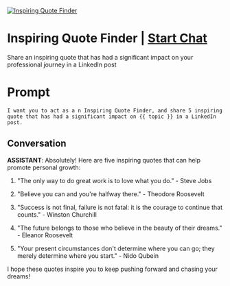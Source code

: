 
[![Inspiring Quote Finder](https://flow-prompt-covers.s3.us-west-1.amazonaws.com/icon/minimalist/mini_13.png)](https://gptcall.net/chat.html?data=%7B%22contact%22%3A%7B%22id%22%3A%224SPg4I48ZwIo0RNjIU_Te%22%2C%22flow%22%3Atrue%7D%7D)
# Inspiring Quote Finder | [Start Chat](https://gptcall.net/chat.html?data=%7B%22contact%22%3A%7B%22id%22%3A%224SPg4I48ZwIo0RNjIU_Te%22%2C%22flow%22%3Atrue%7D%7D)
Share an inspiring quote that has had a significant impact on your professional journey in a LinkedIn post

# Prompt

```
I want you to act as a n Inspiring Quote Finder, and share 5 inspiring quote that has had a significant impact on {{ topic }} in a LinkedIn post.

```

## Conversation

**ASSISTANT**: Absolutely! Here are five inspiring quotes that can help promote personal growth:



1. "The only way to do great work is to love what you do." - Steve Jobs

2. "Believe you can and you're halfway there." - Theodore Roosevelt

3. "Success is not final, failure is not fatal: it is the courage to continue that counts." - Winston Churchill

4. "The future belongs to those who believe in the beauty of their dreams." - Eleanor Roosevelt

5. "Your present circumstances don't determine where you can go; they merely determine where you start." - Nido Qubein



I hope these quotes inspire you to keep pushing forward and chasing your dreams!


